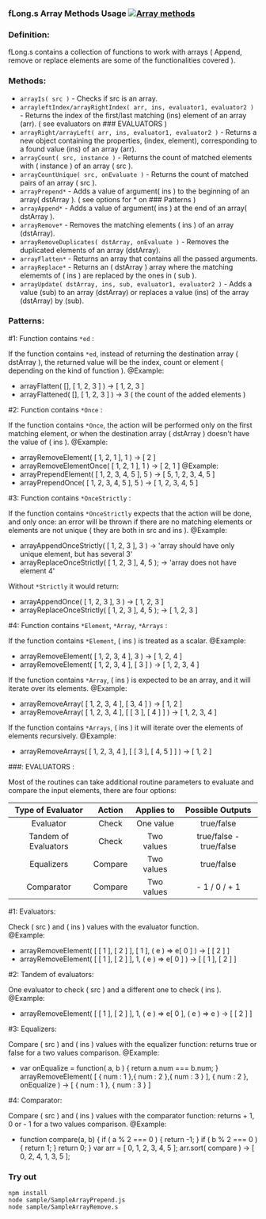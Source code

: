 
### fLong.s Array Methods Usage [![Array methods](https://travis-ci.org/Wandalen/wTools.svg?branch=master)](https://github.com/Wandalen/wTools/blob/master/out.debug/dwtools/abase/l0/fLong.s)


### Definition:
  fLong.s contains a collection of functions to work with arrays ( Append, remove or replace elements are some of the functionalities covered ).


### Methods:
* `arrayIs( src )` - Checks if src is an array.
* `arrayleftIndex/arrayRightIndex( arr, ins, evaluator1, evaluator2 )` - Returns the index of the first/last matching (ins) element of an array (arr).
  ( see evaluators on ### EVALUATORS )
* `arrayRight/arrayLeft( arr, ins, evaluator1, evaluator2 )` - Returns a new object containing the properties, (index, element), corresponding to
  a found value (ins) of an array (arr).
* `arrayCount( src, instance )` - Returns the count of matched elements with ( instance ) of an array ( src ).
* `arrayCountUnique( src, onEvaluate )` - Returns the count of matched pairs of an array ( src ).
* `arrayPrepend*` - Adds a value of argument( ins ) to the beginning of an array( dstArray ).
  ( see options for * on ### Patterns )
* `arrayAppend*` - Adds a value of argument( ins ) at the end of an array( dstArray ).
* `arrayRemove*` - Removes the matching elements ( ins ) of an array (dstArray).
* `arrayRemoveDuplicates( dstArray, onEvaluate )` - Removes the duplicated elements of an array (dstArray).
* `arrayFlatten*` - Returns an array that contains all the passed arguments.
* `arrayReplace*` - Returns an ( dstArray ) array where the matching elememts of ( ins ) are replaced by the ones in ( sub ).
* `arrayUpdate( dstArray, ins, sub, evaluator1, evaluator2 )` - Adds a value (sub) to an array (dstArray) or replaces a value (ins) of the array (dstArray) by (sub).


### Patterns:

#1: Function contains `*ed` :

  If the function contains `*ed`, instead of returning the destination array ( dstArray ), the returned value will be
  the index, count or element ( depending on the kind of function ).
  @Example:
  - arrayFlatten( [], [ 1, 2, 3 ] ) -> [ 1, 2, 3 ]
  - arrayFlattened( [], [ 1, 2, 3 ] ) -> 3 ( the count of the added elements )

#2: Function contains `*Once` :

  If the function contains `*Once`, the action will be performed only on the first matching element, or when
  the destination array ( dstArray ) doesn't have the value of ( ins ).
  @Example:
  - arrayRemoveElement( [ 1, 2, 1 ], 1 ) -> [ 2 ]
  - arrayRemoveElementOnce( [ 1, 2, 1 ], 1 ) -> [ 2, 1 ]
  @Example:
  - arrayPrependElement( [ 1, 2, 3, 4, 5 ], 5 ) -> [ 5, 1, 2, 3, 4, 5 ]
  - arrayPrependOnce( [ 1, 2, 3, 4, 5 ], 5 ) -> [ 1, 2, 3, 4, 5 ]

#3: Function contains `*OnceStrictly` :

  If the function contains `*OnceStrictly` expects that the action will be done, and only once: an error will be thrown if there are no matching elements or elements are not unique ( they are both in src and ins ).
  @Example:
  - arrayAppendOnceStrictly( [ 1, 2, 3 ], 3 ) -> 'array should have only unique element, but has several 3'
  - arrayReplaceOnceStrictly( [ 1, 2, 3 ], 4, 5 ); -> 'array does not have element 4'

  Without `*Strictly` it would return:
  - arrayAppendOnce( [ 1, 2, 3 ], 3 ) -> [ 1, 2, 3 ]
  - arrayReplaceOnceStrictly( [ 1, 2, 3 ], 4, 5 ); -> [ 1, 2, 3 ]

#4: Function contains `*Element`, `*Array`, `*Arrays` :

  If the function contains `*Element`, ( ins ) is treated as a scalar.
  @Example:
  - arrayRemoveElement( [ 1, 2, 3, 4 ], 3 ) -> [ 1, 2, 4 ]
  - arrayRemoveElement( [ 1, 2, 3, 4 ], [ 3 ] ) -> [ 1, 2, 3, 4 ]

  If the function contains `*Array`, ( ins ) is expected to be an array, and it will iterate over its elements.
  @Example:
  - arrayRemoveArray( [ 1, 2, 3, 4 ], [ 3, 4 ] ) -> [ 1, 2 ]
  - arrayRemoveArray( [ 1, 2, 3, 4 ], [ [ 3 ], [ 4 ] ] ) -> [ 1, 2, 3, 4 ]

  If the function contains `*Arrays`, ( ins ) it will iterate over the elements of elements recursively.
  @Example:
  - arrayRemoveArrays( [ 1, 2, 3, 4 ], [ [ 3 ], [ 4, 5 ] ] ) -> [ 1, 2 ]


###: EVALUATORS :

  Most of the routines can take additional routine parameters to evaluate and compare the input elements, there are four options:

  | **Type of Evaluator** | **Action** | **Applies to** | **Possible Outputs** |
  | :---: | :---: | :---: | :---: |
  | Evaluator | Check | One value | true/false |
  | Tandem of Evaluators| Check | Two values | true/false - true/false |
  | Equalizers | Compare | Two values | true/false |
  | Comparator | Compare | Two values | - 1 / 0 / + 1 |

#1: Evaluators:

  Check ( src ) and ( ins ) values with the evaluator function.  
  @Example:
  - arrayRemoveElement( [ [ 1 ], [ 2 ] ], [ 1 ], ( e ) => e[ 0 ] ) -> [ [ 2 ] ]
  - arrayRemoveElement( [ [ 1 ], [ 2 ] ], 1, ( e ) => e[ 0 ] ) -> [ [ 1 ], [ 2 ] ]

#2: Tandem of evaluators:

  One evaluator to check ( src ) and a different one to check ( ins ).
  @Example:
  - arrayRemoveElement( [ [ 1 ], [ 2 ] ], 1, ( e ) => e[ 0 ], ( e ) => e ) -> [ [ 2 ] ]

#3: Equalizers:

  Compare ( src ) and ( ins ) values with the equalizer function: returns true or false for a two values comparison.
  @Example:
  - var onEqualize = function( a, b )
    {
      return a.num === b.num;
    }
    arrayRemoveElement( [ { num : 1 },{ num : 2 },{ num : 3 } ], { num : 2 }, onEqualize ) -> [ { num : 1 }, { num : 3 } ]

#4: Comparator:

  Compare ( src ) and ( ins ) values with the comparator function: returns + 1, 0 or - 1 for a two values comparison.
  @Example:
  - function compare(a, b) {
      if ( a % 2 === 0 ) {
        return -1;
      }
      if ( b % 2 === 0 ) {
        return 1;
      }
      return 0;
    }
    var arr = [ 0, 1, 2, 3, 4, 5 ];
    arr.sort( compare ) -> [ 0, 2, 4, 1, 3, 5 ];





### Try out  
```
npm install
node sample/SampleArrayPrepend.js
node sample/SampleArrayRemove.s
```
